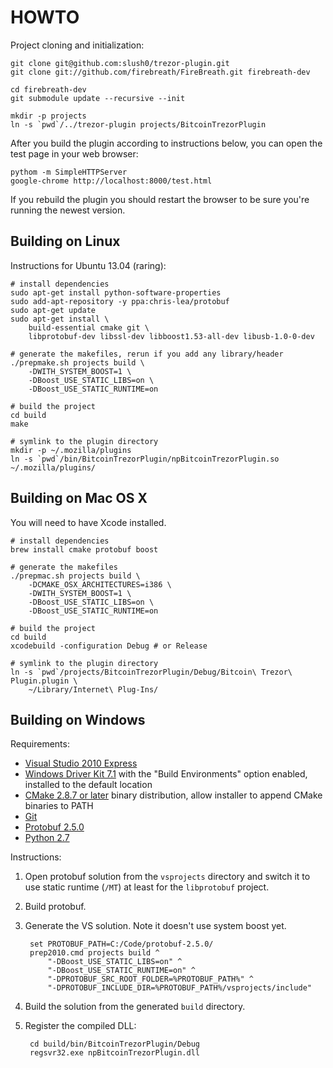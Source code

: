 HOWTO
=====

Project cloning and initialization:

    git clone git@github.com:slush0/trezor-plugin.git
    git clone git://github.com/firebreath/FireBreath.git firebreath-dev

    cd firebreath-dev
    git submodule update --recursive --init

    mkdir -p projects
    ln -s `pwd`/../trezor-plugin projects/BitcoinTrezorPlugin

After you build the plugin according to instructions below, you can
open the test page in your web browser:

    pythom -m SimpleHTTPServer
    google-chrome http://localhost:8000/test.html

If you rebuild the plugin you should restart the browser to be sure
you're running the newest version.

Building on Linux
-----------------

Instructions for Ubuntu 13.04 (raring):

    # install dependencies
    sudo apt-get install python-software-properties
    sudo add-apt-repository -y ppa:chris-lea/protobuf
    sudo apt-get update
    sudo apt-get install \
        build-essential cmake git \
        libprotobuf-dev libssl-dev libboost1.53-all-dev libusb-1.0-0-dev

    # generate the makefiles, rerun if you add any library/header
    ./prepmake.sh projects build \
        -DWITH_SYSTEM_BOOST=1 \
        -DBoost_USE_STATIC_LIBS=on \
        -DBoost_USE_STATIC_RUNTIME=on

    # build the project
    cd build
    make

    # symlink to the plugin directory
    mkdir -p ~/.mozilla/plugins
    ln -s `pwd`/bin/BitcoinTrezorPlugin/npBitcoinTrezorPlugin.so ~/.mozilla/plugins/

Building on Mac OS X
--------------------

You will need to have Xcode installed.

    # install dependencies
    brew install cmake protobuf boost

    # generate the makefiles
    ./prepmac.sh projects build \
        -DCMAKE_OSX_ARCHITECTURES=i386 \
        -DWITH_SYSTEM_BOOST=1 \
        -DBoost_USE_STATIC_LIBS=on \
        -DBoost_USE_STATIC_RUNTIME=on

    # build the project
    cd build
    xcodebuild -configuration Debug # or Release

    # symlink to the plugin directory
    ln -s `pwd`/projects/BitcoinTrezorPlugin/Debug/Bitcoin\ Trezor\ Plugin.plugin \
        ~/Library/Internet\ Plug-Ins/

Building on Windows
-------------------

Requirements:

- [Visual Studio 2010 Express](http://www.microsoft.com/express/Downloads/)
- [Windows Driver Kit 7.1](http://www.microsoft.com/express/Downloads/)
  with the "Build Environments" option enabled, installed to the
  default location
- [CMake 2.8.7 or later](http://www.cmake.org/cmake/resources/software.html)
  binary distribution, allow installer to append CMake binaries to
  PATH
- [Git](http://msysgit.github.io/)
- [Protobuf 2.5.0](https://code.google.com/p/protobuf/downloads/detail?name=protobuf-2.5.0.zip&can=2&q=)
- [Python 2.7](http://python.org/download/)

Instructions:

1. Open protobuf solution from the `vsprojects` directory and switch
   it to use static runtime (`/MT`) at least for the `libprotobuf`
   project.
2. Build protobuf.
3. Generate the VS solution. Note it doesn't use system boost yet.

        set PROTOBUF_PATH=C:/Code/protobuf-2.5.0/
        prep2010.cmd projects build ^
            "-DBoost_USE_STATIC_LIBS=on" ^
	        "-DBoost_USE_STATIC_RUNTIME=on" ^
	        "-DPROTOBUF_SRC_ROOT_FOLDER=%PROTOBUF_PATH%" ^
	        "-DPROTOBUF_INCLUDE_DIR=%PROTOBUF_PATH%/vsprojects/include"

4. Build the solution from the generated `build` directory.
5. Register the compiled DLL:

        cd build/bin/BitcoinTrezorPlugin/Debug
        regsvr32.exe npBitcoinTrezorPlugin.dll
